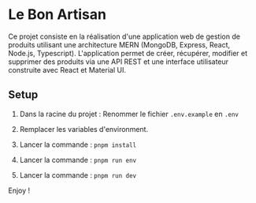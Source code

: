 # Le Bon Artisan
Ce projet consiste en la réalisation d'une application web de gestion de produits utilisant une architecture MERN (MongoDB, Express, React, Node.js, Typescript). L'application permet de créer, récupérer, modifier et supprimer des produits via une API REST et une interface utilisateur construite avec React et Material UI.

## Setup

1. Dans la racine du projet : Renommer le fichier `.env.example` en `.env`

2. Remplacer les variables d'environment.

3. Lancer la commande : `pnpm install`

3. Lancer la commande : `pnpm run env`

3. Lancer la commande : `pnpm run dev`

Enjoy !
